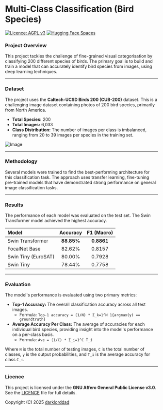 # Multi-Class Classification (Bird Species)

[![Licence: AGPL v3](https://img.shields.io/badge/Licence-AGPL%20v3-blue.svg)](https://www.gnu.org/licenses/agpl-3.0)
[![Hugging Face Spaces](https://img.shields.io/badge/%F0%9F%A4%97%20Hugging%20Face-Spaces-blue)](https://huggingface.co/spaces/YOUR_USERNAME/YOUR_SPACE)

### Project Overview

This project tackles the challenge of fine-grained visual categorisation by classifying 200 different species of birds. The primary goal is to build and train a model that can accurately identify bird species from images, using deep learning techniques.

---

### Dataset

The project uses the **Caltech-UCSD Birds 200 (CUB-200)** dataset. This is a challenging image dataset containing photos of 200 bird species, primarily from North America.

- **Total Species:** 200
- **Total Images:** 6,033
- **Class Distribution:** The number of images per class is imbalanced, ranging from 20 to 39 images per species in the training set.

![Image]([Caltech-UCSD-Birds-200-(CUB-200)\Class-distribution.png](https://github.com/darklorddad/Swinburne-COS30082-AML-Multi-Class-Classification-Bird-Species/blob/master/Caltech-UCSD-Birds-200-(CUB-200)/Class-distribution.png))

---

### Methodology

Several models were trained to find the best-performing architecture for this classification task. The approach uses transfer learning, fine-tuning pre-trained models that have demonstrated strong performance on general image classification tasks.

---

### Results

The performance of each model was evaluated on the test set. The Swin Transformer model achieved the highest accuracy.

| Model | Accuracy | F1 (Macro) |
| :--- | :---: | :---: |
| Swin Transformer | **88.85%** | **0.8861** |
| FocalNet Base | 82.62% | 0.8157 |
| Swin Tiny (EuroSAT) | 80.00% | 0.7928 |
| Swin Tiny | 78.44% | 0.7758 |

---

### Evaluation

The model's performance is evaluated using two primary metrics:

-   **Top-1 Accuracy:** The overall classification accuracy across all test images.
    -   Formula: `Top-1 accuracy = (1/N) * Σ_k=1^N 1{argmax(y) == groundtruth}`
-   **Average Accuracy Per Class:** The average of accuracies for each individual bird species, providing insight into the model's performance on a per-class basis.
    -   Formula: `Ave = (1/C) * Σ_i=1^C T_i`

Where `N` is the total number of testing images, `C` is the total number of classes, `y` is the output probabilities, and `T_i` is the average accuracy for class `C_i`.

---

### Licence

This project is licensed under the **GNU Affero General Public License v3.0**. See the [LICENCE](LICENSE) file for full details.

Copyright (C) 2025 [darklorddad](https://github.com/darklorddad)
